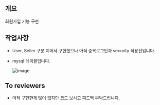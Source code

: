 ## 개요
회원가입 기능 구현

## 작업사항
- User, Seller 구분 지어서 구현했으나 아직 중복로그인과 security 적용전입니다.
- mysql 테이블입니다.

  ![image](https://github.com/tth-k/e-commerce/assets/141207373/49fadef1-4106-4449-936d-6fc6e92fa288)

## To reviewers
- 아직 구현한게 많이 없지만 코드 보시고 피드백 부탁드립니다.


